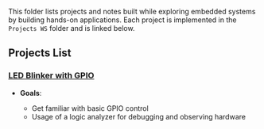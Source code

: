 This folder lists projects and notes built while exploring embedded systems by building hands-on applications. Each project is implemented in the `Projects WS` folder and is linked below.

## Projects List

### [LED Blinker with GPIO](../Projects%20WS/LbD_LED_Blinker)

- **Goals**:

  - Get familiar with basic GPIO control
  - Usage of a logic analyzer for debugging and observing hardware
